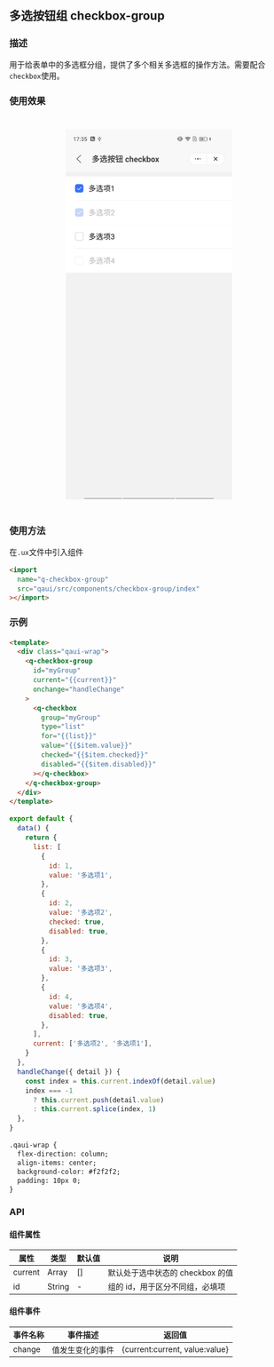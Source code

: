 ## 多选按钮组 checkbox-group

### 描述

用于给表单中的多选框分组，提供了多个相关多选框的操作方法。需要配合`checkbox`使用。

### 使用效果

<div style="text-align: center;margin: 40px;"><img src="./assets/checkbox.jpg" alt="barcode" style="width:300px" /></div>

### 使用方法

在`.ux`文件中引入组件

```html
<import
  name="q-checkbox-group"
  src="qaui/src/components/checkbox-group/index"
></import>
```

### 示例

```html
<template>
  <div class="qaui-wrap">
    <q-checkbox-group
      id="myGroup"
      current="{{current}}"
      onchange="handleChange"
    >
      <q-checkbox
        group="myGroup"
        type="list"
        for="{{list}}"
        value="{{$item.value}}"
        checked="{{$item.checked}}"
        disabled="{{$item.disabled}}"
      ></q-checkbox>
    </q-checkbox-group>
  </div>
</template>
```

```js
export default {
  data() {
    return {
      list: [
        {
          id: 1,
          value: '多选项1',
        },
        {
          id: 2,
          value: '多选项2',
          checked: true,
          disabled: true,
        },
        {
          id: 3,
          value: '多选项3',
        },
        {
          id: 4,
          value: '多选项4',
          disabled: true,
        },
      ],
      current: ['多选项2', '多选项1'],
    }
  },
  handleChange({ detail }) {
    const index = this.current.indexOf(detail.value)
    index === -1
      ? this.current.push(detail.value)
      : this.current.splice(index, 1)
  },
}
```

```less
.qaui-wrap {
  flex-direction: column;
  align-items: center;
  background-color: #f2f2f2;
  padding: 10px 0;
}
```

### API

#### 组件属性

| 属性    | 类型   | 默认值 | 说明                             |
| ------- | ------ | ------ | -------------------------------- |
| current | Array  | []     | 默认处于选中状态的 checkbox 的值 |
| id      | String | -      | 组的 id，用于区分不同组，必填项  |

#### 组件事件

| 事件名称 | 事件描述         | 返回值                         |
| -------- | ---------------- | ------------------------------ |
| change   | 值发生变化的事件 | {current:current, value:value} |
